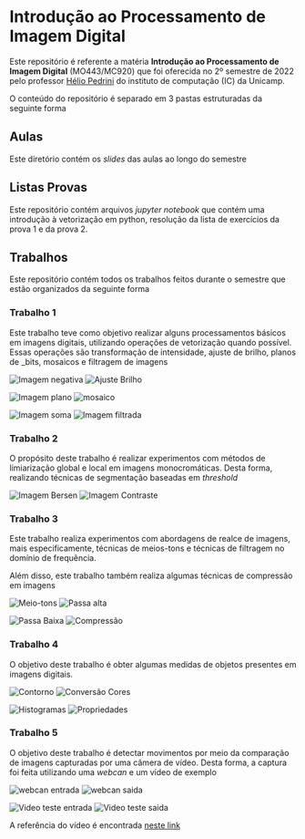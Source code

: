 # Introdução ao Processamento de Imagem Digital

Este repositório é referente a matéria **Introdução ao Processamento de Imagem Digital**
(MO443/MC920) que foi oferecida no 2º semestre de 2022 pelo professor [Hélio Pedrini](https://www.ic.unicamp.br/~helio/)
do instituto de computação (IC) da Unicamp.

O conteúdo do repositório é separado em 3 pastas estruturadas da seguinte forma

## Aulas

Este diretório contém os _slides_ das aulas ao longo do semestre

## Listas Provas

Este repositório contém arquivos _jupyter notebook_ que contém uma introdução à vetorização em python, resolução da
lista de exercícios da prova 1 e da prova 2.

## Trabalhos

Este repositório contém todos os trabalhos feitos durante o semestre que estão organizados da seguinte forma

### Trabalho 1

Este trabalho teve como objetivo realizar alguns processamentos básicos em imagens digitais, utilizando operações de
vetorização quando possível. Essas operações são transformação de
intensidade, ajuste de brilho, planos de _bits, mosaicos e filtragem de imagens

![Imagem negativa](Trabalhos/Trabalho%201/ImagensResultado/Parte1/imagem_negativa.png) ![Ajuste Brilho](Trabalhos/Trabalho%201/ImagensResultado/Parte2/babbo_gama_2.png)

![Imagem plano](Trabalhos/Trabalho%201/ImagensResultado/Parte3/bit_plane_7.png) ![mosaico](Trabalhos/Trabalho%201/ImagensResultado/Parte4/mosaico_baboo.png)

![Imagem soma](Trabalhos/Trabalho%201/ImagensResultado/Parte5/segunda_soma.png) ![Imagem filtrada](Trabalhos/Trabalho%201/ImagensResultado/Parte6/H4ConvButterfly.png)

### Trabalho 2

O propósito deste trabalho é realizar experimentos com métodos de limiarização global e local em imagens
monocromáticas. Desta forma, realizando técnicas de segmentação baseadas em _threshold_

![Imagem Bersen](Trabalhos/Trabalho%202/ResultadosImagens/MetodoBersen/babbon_comparacao.png) ![Imagem Contraste](Trabalhos/Trabalho%202/ResultadosImagens/MetodoContraste/baboon_comparacao.png)

### Trabalho 3

Este trabalho realiza experimentos com abordagens de realce de imagens, mais
especificamente, técnicas de meios-tons e técnicas de filtragem no domı́nio de frequência.

Além disso, este trabalho também realiza algumas técnicas de compressão em imagens

![Meio-tons](Trabalhos/Trabalho%203/ResultadosImagens/MetodoBurkes/comparacao1.png) ![Passa alta](Trabalhos/Trabalho%203/ResultadosImagens/PassaAlta/imagem_babbo_inversa.png)

![Passa Baixa](Trabalhos/Trabalho%203/ResultadosImagens/PassaBaixa/imagem_babbo_inversa.png) ![Compressão](Trabalhos/Trabalho%203/ResultadosImagens/Compressao/imagem_babbo_histogram.png)

### Trabalho 4

O objetivo deste trabalho é obter algumas medidas de objetos presentes em imagens digitais.

![Contorno](Trabalhos/Trabalho%204/ResultadoImagens/Contorno/objetos1contorno.png) ![Conversão Cores](Trabalhos/Trabalho%204/ResultadoImagens/ConversaoCores/objetos1Convertida.png)

![Histogramas](Trabalhos/Trabalho%204/ResultadoImagens/Histogramas/objetos1.png) ![Propriedades](Trabalhos/Trabalho%204/ResultadoImagens/Propriedades/objetos1Label.png)

### Trabalho 5

O objetivo deste trabalho é detectar movimentos por meio da comparação de imagens capturadas por uma câmera de vı́deo.
Desta forma, a captura foi feita utilizando uma _webcan_ e um vídeo de exemplo

![webcan entrada](Trabalhos/Trabalho%205/Resultados/FramesGifs/input.gif) ![webcan saida](Trabalhos/Trabalho%205/Resultados/FramesGifs/output.gif)

![Video teste entrada](Trabalhos/Trabalho%205/Resultados/FramesGifs/input_video_teste.gif) ![Video teste saida](Trabalhos/Trabalho%205/Resultados/FramesGifs/output_video_teste.gif)

A referência do vídeo é encontrada [neste link](https://www.youtube.com/watch?v=ih0fVVtmiB4&ab_channel=PlayStation)
